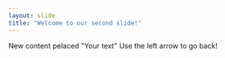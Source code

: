 ```yaml
---
layout: slide
title: "Welcome to our second slide!"
---
```

New content pelaced "Your text"
Use the left arrow to go back!
